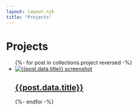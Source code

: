 ```yaml
---
layout: layout.njk
title: "Projects"
---
```

<div class="tier tier-lightbackground">
    <h1 class="heading heading-1 heading-primary">Projects</h1>
    <div class="spacer"></div>
    <ul class="vlist">
    {%- for post in collections.project reversed -%}
        <li>
            <a href="{{post.url}}">
                <span class="project">
                    <span class="project-imagecontainer">
                        <img
                            src="/assets/images/headerimages/{{post.data.headerImage}}.png"
                            class="project-image"
                            alt="{{post.data.title}} screenshot"
                        />
                    </span>
                    <span class="project-namecontainer">
                        <h2 class="heading heading-2 heading-highlight">
                            {{post.data.title}}
                        </h2>
                    </span>
                </span>
            </a>
        </li>
    {%- endfor -%}
    </ul>
</div>
